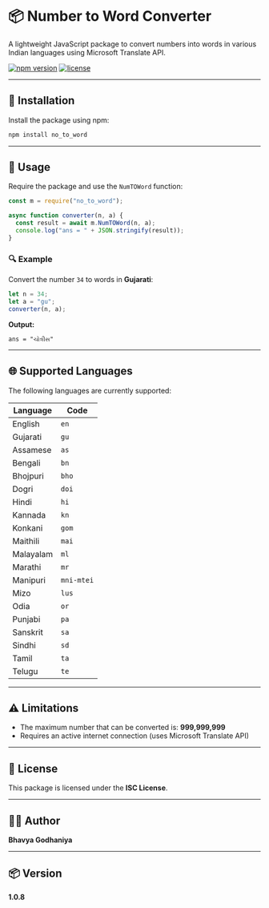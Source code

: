 # 📦 Number to Word Converter

A lightweight JavaScript package to convert numbers into words in various Indian languages using Microsoft Translate API.

[![npm version](https://img.shields.io/npm/v/no_to_word)](https://www.npmjs.com/package/no_to_word)
[![license](https://img.shields.io/npm/l/no_to_word)](./LICENSE)

---

## 🚀 Installation

Install the package using npm:

```bash
npm install no_to_word
```

---

## 📖 Usage

Require the package and use the `NumTOWord` function:

```javascript
const m = require("no_to_word");

async function converter(n, a) {
  const result = await m.NumTOWord(n, a);
  console.log("ans = " + JSON.stringify(result));
}
```

### 🔍 Example

Convert the number `34` to words in **Gujarati**:

```javascript
let n = 34;
let a = "gu";
converter(n, a);
```

**Output:**

```
ans = "ચોત્રીસ"
```

---

## 🌐 Supported Languages

The following languages are currently supported:

| Language      | Code       |
|---------------|------------|
| English       | `en`       |
| Gujarati      | `gu`       |
| Assamese      | `as`       |
| Bengali       | `bn`       |
| Bhojpuri      | `bho`      |
| Dogri         | `doi`      |
| Hindi         | `hi`       |
| Kannada       | `kn`       |
| Konkani       | `gom`      |
| Maithili      | `mai`      |
| Malayalam     | `ml`       |
| Marathi       | `mr`       |
| Manipuri      | `mni-mtei` |
| Mizo          | `lus`      |
| Odia          | `or`       |
| Punjabi       | `pa`       |
| Sanskrit      | `sa`       |
| Sindhi        | `sd`       |
| Tamil         | `ta`       |
| Telugu        | `te`       |

---

## ⚠️ Limitations

- The maximum number that can be converted is: **999,999,999**
- Requires an active internet connection (uses Microsoft Translate API)

---

## 📄 License

This package is licensed under the **ISC License**.

---

## 👨‍💻 Author

**Bhavya Godhaniya**

---

## 📦 Version

**1.0.8**
